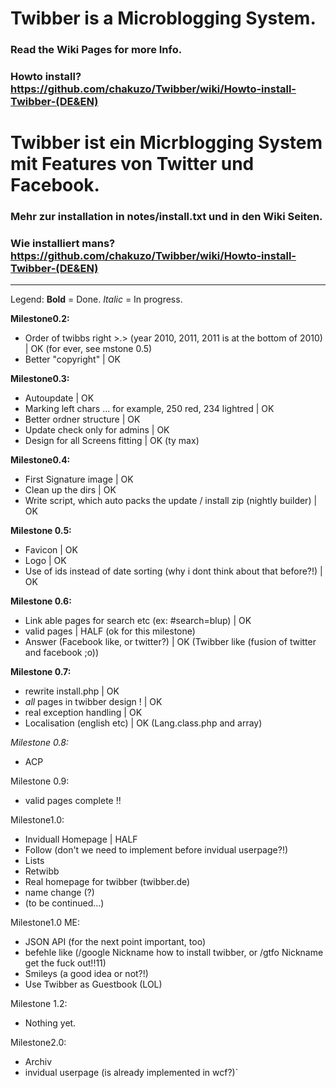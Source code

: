#  Twibber is a Microblogging System.

### Read the Wiki Pages for more Info.
### Howto install? <https://github.com/chakuzo/Twibber/wiki/Howto-install-Twibber-(DE&EN)>

#  Twibber ist ein Micrblogging System mit Features von Twitter und Facebook.

### Mehr zur installation in notes/install.txt und in den Wiki Seiten.
### Wie installiert mans? <https://github.com/chakuzo/Twibber/wiki/Howto-install-Twibber-(DE&EN)>

***

Legend:
**Bold** = Done.
_Italic_ = In progress.

**Milestone0.2:**
<ul>
<li> Order of twibbs right >.> (year 2010, 2011, 2011 is at the bottom of 2010) | OK (for ever, see mstone 0.5)
<li> Better "copyright" | OK
</ul>

**Milestone0.3:**
- Autoupdate | OK
- Marking left chars ... for example, 250 red, 234 lightred | OK
- Better ordner structure | OK
- Update check only for admins | OK
- Design for all Screens fitting | OK (ty max)

**Milestone0.4:**
- First Signature image | OK
- Clean up the dirs | OK
- Write script, which auto packs the update / install zip (nightly builder) | OK

**Milestone 0.5:**
- Favicon | OK
- Logo | OK
- Use of ids instead of date sorting (why i dont think about that before?!) | OK

**Milestone 0.6:**
- Link able pages for search etc (ex: #search=blup) | OK
- valid pages | HALF (ok for this milestone)
- Answer (Facebook like, or twitter?) | OK (Twibber like (fusion of twitter and facebook ;o))

**Milestone 0.7:**
- rewrite install.php | OK
- _all_ pages in twibber design ! | OK
- real exception handling | OK
- Localisation (english etc) | OK (Lang.class.php and array)

_Milestone 0.8:_
- ACP

Milestone 0.9:
- valid pages complete !!

Milestone1.0:
- Inviduall Homepage | HALF
- Follow (don't we need to implement before invidual userpage?!)
- Lists
- Retwibb
- Real homepage for twibber (twibber.de)
- name change (?)
- (to be continued...)

Milestone1.0 ME:
- JSON API (for the next point important, too)
- befehle like (/google Nickname how to install twibber, or /gtfo Nickname get the fuck out!!11)
- Smileys (a good idea or not?!)
- Use Twibber as Guestbook (LOL)

Milestone 1.2:
- Nothing yet.

Milestone2.0:
- Archiv
- invidual userpage (is already implemented in wcf?)`